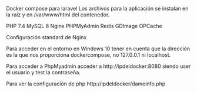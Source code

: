 Docker compose para laravel
Los archivos para la aplicación se instalan en la raíz y en /var/www/html del contenedor.

PHP 7.4
MySQL 8
Nginx
PHPMyAdmin
Redis
GDImage
OPCache

Configuración standard de Nginx

Para acceder en el entorno en Windows 10 tener en cuenta que la dirección es la que nos proporciona dockercompose, no 127.0.0.1 ni localhost.

Para acceder a PhpMyadmin acceder a http://ipdeldocker:8080 siendo user el usuario y test la contraseña.

Para ver la configuración de php http://ipdeldocker/dameinfo.php
